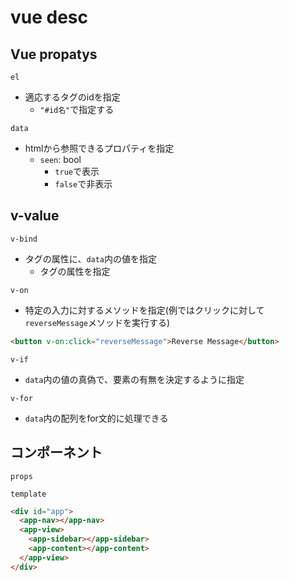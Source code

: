 # vue desc

## Vue propatys

`el`
- 適応するタグのidを指定
	- `"#id名"`で指定する

`data`
- htmlから参照できるプロパティを指定
	- `seen`: bool
		- `true`で表示
		- `false`で非表示

## v-value

`v-bind`
- タグの属性に、`data`内の値を指定
	- タグの属性を指定

`v-on`
- 特定の入力に対するメソッドを指定(例ではクリックに対して`reverseMessage`メソッドを実行する)
```html
<button v-on:click="reverseMessage">Reverse Message</button>
```

`v-if`
- `data`内の値の真偽で、要素の有無を決定するように指定

`v-for`
- `data`内の配列をfor文的に処理できる

## コンポーネント

`props`

`template`

```html
<div id="app">
  <app-nav></app-nav>
  <app-view>
    <app-sidebar></app-sidebar>
    <app-content></app-content>
  </app-view>
</div>
```